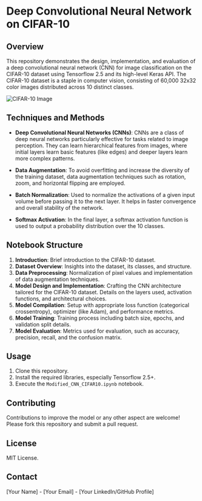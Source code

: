 
# Deep Convolutional Neural Network on CIFAR-10

## Overview
This repository demonstrates the design, implementation, and evaluation of a deep convolutional neural network (CNN) for image classification on the CIFAR-10 dataset using Tensorflow 2.5 and its high-level Keras API. The CIFAR-10 dataset is a staple in computer vision, consisting of 60,000 32x32 color images distributed across 10 distinct classes.

![CIFAR-10 Image](https://paperswithcode.com/media/datasets/CIFAR-10-0000000431-b71f61c0_U5n3Glr.jpg)

## Techniques and Methods
- **Deep Convolutional Neural Networks (CNNs)**: CNNs are a class of deep neural networks particularly effective for tasks related to image perception. They can learn hierarchical features from images, where initial layers learn basic features (like edges) and deeper layers learn more complex patterns.
  
- **Data Augmentation**: To avoid overfitting and increase the diversity of the training dataset, data augmentation techniques such as rotation, zoom, and horizontal flipping are employed.
  
- **Batch Normalization**: Used to normalize the activations of a given input volume before passing it to the next layer. It helps in faster convergence and overall stability of the network.
  
- **Softmax Activation**: In the final layer, a softmax activation function is used to output a probability distribution over the 10 classes.

## Notebook Structure
1. **Introduction**: Brief introduction to the CIFAR-10 dataset.
2. **Dataset Overview**: Insights into the dataset, its classes, and structure.
3. **Data Preprocessing**: Normalization of pixel values and implementation of data augmentation techniques.
4. **Model Design and Implementation**: Crafting the CNN architecture tailored for the CIFAR-10 dataset. Details on the layers used, activation functions, and architectural choices.
5. **Model Compilation**: Setup with appropriate loss function (categorical crossentropy), optimizer (like Adam), and performance metrics.
6. **Model Training**: Training process including batch size, epochs, and validation split details.
7. **Model Evaluation**: Metrics used for evaluation, such as accuracy, precision, recall, and the confusion matrix.

## Usage
1. Clone this repository.
2. Install the required libraries, especially Tensorflow 2.5+.
3. Execute the `Modified_CNN_CIFAR10.ipynb` notebook.

## Contributing
Contributions to improve the model or any other aspect are welcome! Please fork this repository and submit a pull request.

## License
MIT License.

## Contact
[Your Name] - [Your Email] - [Your LinkedIn/GitHub Profile]
